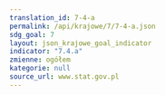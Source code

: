 ```yaml
---
translation_id: 7-4-a
permalink: /api/krajowe/7/7-4-a.json
sdg_goal: 7
layout: json_krajowe_goal_indicator
indicator: "7.4.a"
zmienne: ogółem
kategorie: null
source_url: www.stat.gov.pl
---
```

